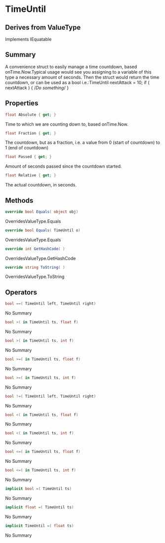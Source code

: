 # TimeUntil

## Derives from ValueType
Implements IEquatable<TimeUntil>

## Summary

A convenience struct to easily manage a time countdown, based onTime.Now.Typical usage would see you assigning to a variable of this type a necessary amount of seconds.
Then the struct would return the time countdown, or can be used as a bool i.e.:TimeUntil nextAttack = 10;
if ( nextAttack ) { /*Do something*/ }
## Properties

```c#
float Absolute { get; } 
```
Time to which we are counting down to, based onTime.Now.
```c#
float Fraction { get; } 
```
The countdown, but as a fraction, i.e. a value from 0 (start of countdown) to 1 (end of countdown)
```c#
float Passed { get; } 
```
Amount of seconds passed since the countdown started.
```c#
float Relative { get; } 
```
The actual countdown, in seconds.
## Methods

```c#
override bool Equals( object obj) 
```
OverridesValueType.Equals
```c#
override bool Equals( TimeUntil o) 
```
OverridesValueType.Equals
```c#
override int GetHashCode( ) 
```
OverridesValueType.GetHashCode
```c#
override string ToString( ) 
```
OverridesValueType.ToString
## Operators

```c#
bool ==( TimeUntil left, TimeUntil right) 
```
No Summary
```c#
bool >( in TimeUntil ts, float f) 
```
No Summary
```c#
bool >( in TimeUntil ts, int f) 
```
No Summary
```c#
bool >=( in TimeUntil ts, float f) 
```
No Summary
```c#
bool >=( in TimeUntil ts, int f) 
```
No Summary
```c#
bool !=( TimeUntil left, TimeUntil right) 
```
No Summary
```c#
bool <( in TimeUntil ts, float f) 
```
No Summary
```c#
bool <( in TimeUntil ts, int f) 
```
No Summary
```c#
bool <=( in TimeUntil ts, float f) 
```
No Summary
```c#
bool <=( in TimeUntil ts, int f) 
```
No Summary
```c#
implicit bool =( TimeUntil ts) 
```
No Summary
```c#
implicit float =( TimeUntil ts) 
```
No Summary
```c#
implicit TimeUntil =( float ts) 
```
No Summary
